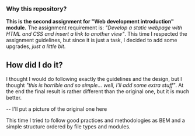### Why this repository?
**This is the second assignment for "Web development introduction" module.**
The assignment requirement is: _"Develop a static webpage with HTML and CSS and insert a link to another view"_.
This time I respected the assignment guidelines, but since it is just a task, I decided to add some upgrades, _just a little bit_.

## How did I do it?
I thought I would do following exactly the guidelines and the design, but I thought 
_"this is horrible and so simple... well, I'll add some extra stuff"_. 
At the end the final result is rather different than the original one, but it is much better.

-- I'll put a picture of the original one here

This time I tried to follow good practices and methodologies as BEM and a simple structure ordered by file types and modules.
